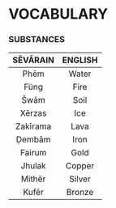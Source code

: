 # VOCABULARY

### SUBSTANCES
| SĒVĀRAIN | ENGLISH |
| :---: | :---: |
| Phēm | Water |
| Füng | Fire |
| Šwām | Soil |
| Xērzas | Ice |
| Zakīrama | Lava |
| Ḍembām | Iron |
| Fairum | Gold |
| Jhulak | Copper |
| Mithēr | Silver |
| Kufēr | Bronze |
